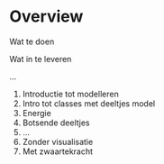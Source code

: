 # Overview

Wat te doen

Wat in te leveren

...

1. Introductie tot modelleren
2. Intro tot classes met deeltjes model 
3. Energie
4. Botsende deeltjes
5. ...
6. Zonder visualisatie
7. Met zwaartekracht
